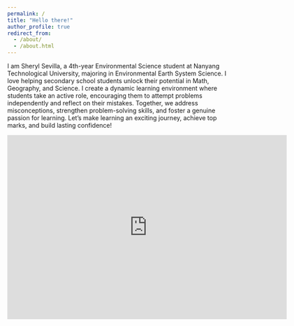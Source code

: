 ```yaml
---
permalink: /
title: "Hello there!"
author_profile: true
redirect_from: 
  - /about/
  - /about.html
---
```


I am Sheryl Sevilla, a 4th-year Environmental Science student at Nanyang Technological University, majoring in Environmental Earth System Science. I love helping secondary school students unlock their potential in Math, Geography, and Science. I create a dynamic learning environment where students take an active role, encouraging them to attempt problems independently and reflect on their mistakes. Together, we address misconceptions, strengthen problem-solving skills, and foster a genuine passion for learning. Let’s make learning an exciting journey, achieve top marks, and build lasting confidence!

<!-- <iframe src="https://docs.google.com/forms/d/e/1FAIpQLSfxEXxQgsWvXIWL4KCpSIHRTX4XE2KgP92qMQ33tf0Fr5raLA/viewform?embedded=true" width="640" height="422" frameborder="0" marginheight="0" marginwidth="0">Loading…</iframe> -->

<div class="google-form-container">
    <iframe src="https://docs.google.com/forms/d/e/1FAIpQLSfbTb5A1ExhbgerrwnKw7TEizOgd-RW1v75WAlYUll_U-Hc2A/viewform?embedded=true" width="640" height="422" frameborder="0" marginheight="0" marginwidth="0">Loading…</iframe>
</div>

<!-- <div class="google-form-container">
    <iframe src="https://docs.google.com/forms/d/e/1FAIpQLSfbTb5A1ExhbgerrwnKw7TEizOgd-RW1v75WAlYUll_U-Hc2A/viewform?embedded=true" width="640" height="2531" frameborder="0" marginheight="0" marginwidth="0">Loading…</iframe>
</div> -->